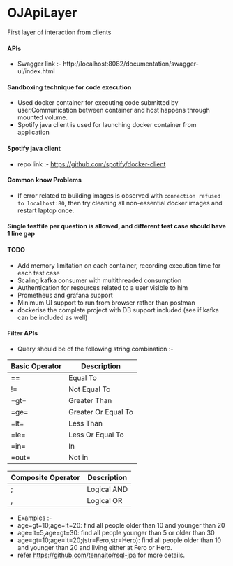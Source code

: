 # OJApiLayer
First layer of interaction from clients

#### APIs
* Swagger link :- http://localhost:8082/documentation/swagger-ui/index.html

#### Sandboxing technique for code execution
* Used docker container for executing code submitted by user.Communication between
  container and host happens through mounted volume.
* Spotify java client is used for launching docker container from application

#### Spotify java client
* repo link :- https://github.com/spotify/docker-client

#### Common know Problems
* If error related to building images is observed with `connection refused to localhost:80`,
  then try cleaning all non-essential docker images and restart laptop once.

#### Single testfile per question is allowed, and different test case should have 1 line gap

#### TODO
* Add memory limitation on each container, recording execution time for each test case
* Scaling kafka consumer with multithreaded consumption
* Authentication for resources related to a user visible to him
* Prometheus and grafana support
* Minimum UI support to run from browser rather than postman
* dockerise the complete project with DB support included (see if kafka can be included as well)


#### Filter APIs
* Query should be of the following string combination :-

| Basic Operator | Description         |
|----------------|---------------------|
| ==             | Equal To            |
| !=             | Not Equal To        |
| =gt=           | Greater Than        |
| =ge=           | Greater Or Equal To |
| =lt=           | Less Than           |
| =le=           | Less Or Equal To    |
| =in=           | In                  |
|=out=           | Not in              |


| Composite Operator | Description         |
|--------------------|---------------------|
| ;                  | Logical AND         |
| ,                  | Logical OR          |

* Examples :-
* age=gt=10;age=lt=20: find all people older than 10 and younger than 20
* age=lt=5,age=gt=30: find all people younger than 5 or older than 30
* age=gt=10;age=lt=20;(str=Fero,str=Hero): find all people older than 10 and younger than 20 and living either at Fero or Hero.
* refer https://github.com/tennaito/rsql-jpa for more details. 